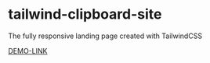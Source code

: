 # tailwind-clipboard-site

The fully responsive landing page created with TailwindCSS

[DEMO-LINK](https://denysdev1.github.io/tailwind-clipboard-site/)
